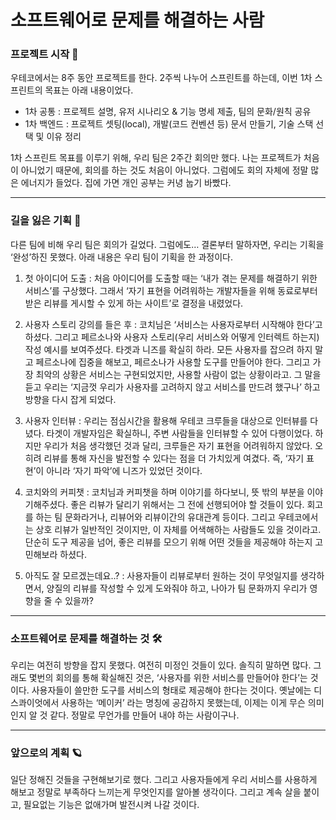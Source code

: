 # 소프트웨어로 문제를 해결하는 사람

### 프로젝트 시작 🚀

우테코에서는 8주 동안 프로젝트를 한다. 
2주씩 나누어 스프린트를 하는데, 이번 1차 스프린트의 목표는 아래 내용이었다.
- 1차 공통 : 프로젝트 설명, 유저 시나리오 & 기능 명세 제출, 팀의 문화/원칙 공유
- 1차 백엔드 : 프로젝트 셋팅(local), 개발(코드 컨벤션 등) 문서 만들기, 기술 스택 선택 및 이유 정리

1차 스프린트 목표를 이루기 위해, 우리 팀은 2주간 회의만 했다.
나는 프로젝트가 처음이 아니었기 때문에, 회의를 하는 것도 처음이 아니었다.
그럼에도 회의 자체에 정말 많은 에너지가 들었다.
집에 가면 개인 공부는 커녕 눕기 바빴다.

---

### 길을 잃은 기획 🧭

다른 팀에 비해 우리 팀은 회의가 길었다.
그럼에도… 결론부터 말하자면, 우리는 기획을 ‘완성’하진 못했다.
아래 내용은 우리 팀이 기획을 한 과정이다.

1. 첫 아이디어 도출 : 
처음 아이디어를 도출할 때는 ‘내가 겪는 문제를 해결하기 위한 서비스’를 구상했다.
그래서 ‘자기 표현을 어려워하는 개발자들을 위해 동료로부터 받은 리뷰를 게시할 수 있게 하는 사이트’로 결정을 내렸었다.

2. 사용자 스토리 강의를 들은 후 :
코치님은 ‘서비스는 사용자로부터 시작해야 한다’고 하셨다.
그리고 페르소나와 사용자 스토리(우리 서비스와 어떻게 인터렉트 하는지) 작성 예시를 보여주셨다.
타겟과 니즈를 확실히 하라.
모든 사용자를 잡으려 하지 말고 페르소나에 집중을 해보고, 페르소나가 사용할 도구를 만들어야 한다.
그리고 가장 최악의 상황은 서비스는 구현되었지만, 사용할 사람이 없는 상황이라고.
그 말을 듣고 우리는 ‘지금껏 우리가 사용자를 고려하지 않고 서비스를 만드려 했구나’ 하고 방향을 다시 잡게 되었다.

3. 사용자 인터뷰 : 
우리는 점심시간을 활용해 우테코 크루들을 대상으로 인터뷰를 다녔다.
타겟이 개발자임은 확실하니, 주변 사람들을 인터뷰할 수 있어 다행이었다.
하지만 우리가 처음 생각했던 것과 달리, 크루들은 자기 표현을 어려워하지 않았다.
오히려 리뷰를 통해 자신을 발전할 수 있다는 점을 더 가치있게 여겼다.
즉, ‘자기 표현’이 아니라 ‘자기 파악’에 니즈가 있었던 것이다.

4. 코치와의 커피챗 : 
코치님과 커피챗을 하며 이야기를 하다보니, 뜻 밖의 부분을 이야기해주셨다.
좋은 리뷰가 달리기 위해서는 그 전에 선행되어야 할 것들이 있다.
회고를 하는 팀 문화라거나, 리뷰어와 리뷰이간의 유대관계 등이다.
그리고 우테코에서는 상호 리뷰가 일반적인 것이지만, 이 자체를 어색해하는 사람들도 있을 것이라고.
단순히 도구 제공을 넘어, 좋은 리뷰를 모으기 위해 어떤 것들을 제공해야 하는지 고민해보라 하셨다.

5. 아직도 잘 모르겠는데요..? : 
사용자들이 리뷰로부터 원하는 것이 무엇일지를 생각하면서, 
양질의 리뷰를 작성할 수 있게 도와줘야 하고,
나아가 팀 문화까지 우리가 영향을 줄 수 있을까?

---

### 소프트웨어로 문제를 해결하는 것 🛠️
우리는 여전히 방향을 잡지 못했다.
여전히 미정인 것들이 있다. 솔직히 말하면 많다.
그래도 몇번의 회의를 통해 확실해진 것은, ‘사용자를 위한 서비스를 만들어야 한다’는 것이다.
사용자들이 쓸만한 도구를 서비스의 형태로 제공해야 한다는 것이다.
옛날에는 디스콰이엇에서 사용하는 ‘메이커’ 라는 명칭에 공감하지 못했는데, 이제는 이게 무슨 의미인지 알 것 같다.
정말로 무언가를 만들어 내야 하는 사람이구나.

---

### 앞으로의 계획 🪐
일단 정해진 것들을 구현해보기로 했다.
그리고 사용자들에게 우리 서비스를 사용하게 해보고 정말로 부족하다 느끼는게 무엇인지를 알아볼 생각이다.
그리고 계속 살을 붙이고, 필요없는 기능은 없애가며 발전시켜 나갈 것이다.

